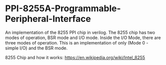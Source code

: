 # PPI-8255A-Programmable-Peripheral-Interface
An implementation of the 8255 PPI chip in verilog.
The 8255 chip has two modes of operation, BSR mode and I/O mode.
Inside the I/O Mode, there are three modes of operation. This is an implementation of only
(Mode 0 - simple I/O) and the BSR mode.

8255 Chip and how it works:
https://en.wikipedia.org/wiki/Intel_8255
